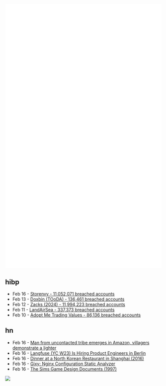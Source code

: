 ![Metrics](https://raw.githubusercontent.com/phixion/phixion/master/metrics.svg)

## hibp

<!--
for https://github.com/phixion/phixion/blob/main/.github/workflows/feeds.yml
-->
<!--START_SECTION:haveibeenpwnd-->
- Feb 16 - [Storenvy - 11,052,071 breached accounts](https://haveibeenpwned.com/PwnedWebsites#Storenvy)
- Feb 13 - [Doxbin (TOoDA) - 136,461 breached accounts](https://haveibeenpwned.com/PwnedWebsites#DoxbinTOoDA)
- Feb 12 - [Zacks (2024) - 11,994,223 breached accounts](https://haveibeenpwned.com/PwnedWebsites#Zacks2024)
- Feb 11 - [LandAirSea - 337,373 breached accounts](https://haveibeenpwned.com/PwnedWebsites#LandAirSea)
- Feb 10 - [Adopt Me Trading Values - 86,136 breached accounts](https://haveibeenpwned.com/PwnedWebsites#AdoptMeTradingValues)
<!--END_SECTION:haveibeenpwnd-->

## hn

<!--
for https://github.com/phixion/phixion/blob/main/.github/workflows/feeds.yml
-->
<!--START_SECTION:hn-->
- Feb 16 - [Man from uncontacted tribe emerges in Amazon, villagers demonstrate a lighter](https://apnews.com/article/brazil-amazon-indigenous-uncontacted-isolated-tribe-funai-0552568846327f9e4b296f83152c1afc)
- Feb 16 - [Langfuse (YC W23) Is Hiring Product Engineers in Berlin](https://langfuse.com/careers)
- Feb 16 - [Dinner at a North Korean Restaurant in Shanghai (2016)](https://simplyfabulicious.wordpress.com/2016/09/09/dinner-at-a-north-korean-restaurant-in-shanghai/)
- Feb 16 - [Gixy: Nginx Configuration Static Analyzer](https://github.com/dvershinin/gixy)
- Feb 16 - [The Sims Game Design Documents (1997)](https://donhopkins.com/home/TheSimsDesignDocuments/)
<!--END_SECTION:hn-->

<!--
for https://yhype.me
-->
![](https://hit.yhype.me/github/profile?user_id=13013670)

